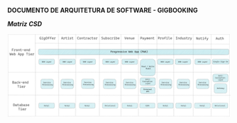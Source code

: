 **DOCUMENTO DE ARQUITETURA DE SOFTWARE - GIGBOOKING**

***Matriz CSD***

![This is an image](assets/Arquitetura_Conceitual.png) 


